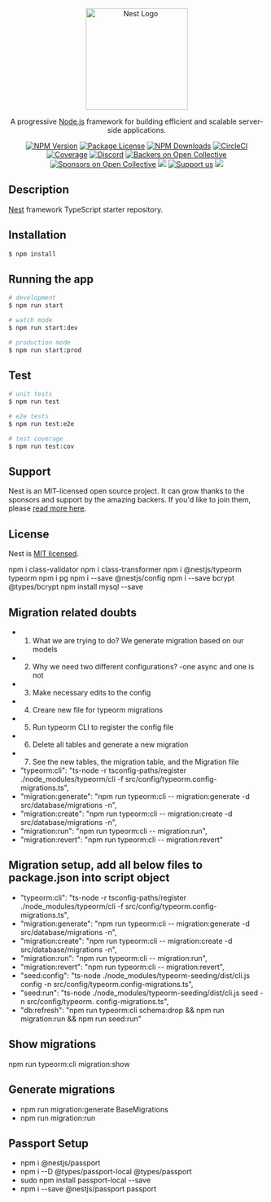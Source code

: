 <p align="center">
  <a href="http://nestjs.com/" target="blank"><img src="https://nestjs.com/img/logo-small.svg" width="200" alt="Nest Logo" /></a>
</p>

[circleci-image]: https://img.shields.io/circleci/build/github/nestjs/nest/master?token=abc123def456
[circleci-url]: https://circleci.com/gh/nestjs/nest

  <p align="center">A progressive <a href="http://nodejs.org" target="_blank">Node.js</a> framework for building efficient and scalable server-side applications.</p>
    <p align="center">
<a href="https://www.npmjs.com/~nestjscore" target="_blank"><img src="https://img.shields.io/npm/v/@nestjs/core.svg" alt="NPM Version" /></a>
<a href="https://www.npmjs.com/~nestjscore" target="_blank"><img src="https://img.shields.io/npm/l/@nestjs/core.svg" alt="Package License" /></a>
<a href="https://www.npmjs.com/~nestjscore" target="_blank"><img src="https://img.shields.io/npm/dm/@nestjs/common.svg" alt="NPM Downloads" /></a>
<a href="https://circleci.com/gh/nestjs/nest" target="_blank"><img src="https://img.shields.io/circleci/build/github/nestjs/nest/master" alt="CircleCI" /></a>
<a href="https://coveralls.io/github/nestjs/nest?branch=master" target="_blank"><img src="https://coveralls.io/repos/github/nestjs/nest/badge.svg?branch=master#9" alt="Coverage" /></a>
<a href="https://discord.gg/G7Qnnhy" target="_blank"><img src="https://img.shields.io/badge/discord-online-brightgreen.svg" alt="Discord"/></a>
<a href="https://opencollective.com/nest#backer" target="_blank"><img src="https://opencollective.com/nest/backers/badge.svg" alt="Backers on Open Collective" /></a>
<a href="https://opencollective.com/nest#sponsor" target="_blank"><img src="https://opencollective.com/nest/sponsors/badge.svg" alt="Sponsors on Open Collective" /></a>
  <a href="https://paypal.me/kamilmysliwiec" target="_blank"><img src="https://img.shields.io/badge/Donate-PayPal-ff3f59.svg"/></a>
    <a href="https://opencollective.com/nest#sponsor"  target="_blank"><img src="https://img.shields.io/badge/Support%20us-Open%20Collective-41B883.svg" alt="Support us"></a>
  <a href="https://twitter.com/nestframework" target="_blank"><img src="https://img.shields.io/twitter/follow/nestframework.svg?style=social&label=Follow"></a>
</p>
  <!--[![Backers on Open Collective](https://opencollective.com/nest/backers/badge.svg)](https://opencollective.com/nest#backer)
  [![Sponsors on Open Collective](https://opencollective.com/nest/sponsors/badge.svg)](https://opencollective.com/nest#sponsor)-->

## Description

[Nest](https://github.com/nestjs/nest) framework TypeScript starter repository.

## Installation

```bash
$ npm install
```

## Running the app

```bash
# development
$ npm run start

# watch mode
$ npm run start:dev

# production mode
$ npm run start:prod
```

## Test

```bash
# unit tests
$ npm run test

# e2e tests
$ npm run test:e2e

# test coverage
$ npm run test:cov
```

## Support

Nest is an MIT-licensed open source project. It can grow thanks to the sponsors and support by the amazing backers. If you'd like to join them, please [read more here](https://docs.nestjs.com/support).


## License

Nest is [MIT licensed](LICENSE).

npm i class-validator
npm i class-transformer
npm i @nestjs/typeorm typeorm
npm i pg
npm i --save @nestjs/config
npm i --save bcrypt @types/bcrypt
npm install mysql --save

## Migration related doubts
 - 1. What we are trying to do? We generate migration based on our models
 - 2. Why we need two different configurations? -one async and one is not
 - 3. Make necessary edits to the config
 - 4. Creare new file for typeorm migrations
 - 5. Run typeorm CLI to register the config file
 - 6. Delete all tables and  generate a new migration
 - 7. See the new tables, the migration table, and the Migration file
  - "typeorm:cli": "ts-node -r tsconfig-paths/register ./node_modules/typeorm/cli -f src/config/typeorm.config-migrations.ts",
  - "migration:generate": "npm run typeorm:cli -- migration:generate -d src/database/migrations   -n",
  - "migration:create": "npm run typeorm:cli -- migration:create -d src/database/migrations -n",
  - "migration:run": "npm run typeorm:cli -- migration:run",
  - "migration:revert": "npm run typeorm:cli -- migration:revert"
## Migration setup, add all below files to package.json into script object

- "typeorm:cli": "ts-node -r tsconfig-paths/register ./node_modules/typeorm/cli -f src/config/typeorm.config-migrations.ts",
- "migration:generate": "npm run typeorm:cli -- migration:generate -d src/database/migrations -n",
- "migration:create": "npm run typeorm:cli -- migration:create -d src/database/migrations -n",
- "migration:run": "npm run typeorm:cli -- migration:run",
- "migration:revert": "npm run typeorm:cli -- migration:revert",
- "seed:config": "ts-node ./node_modules/typeorm-seeding/dist/cli.js config -n src/config/typeorm.config-migrations.ts",
- "seed:run": "ts-node ./node_modules/typeorm-seeding/dist/cli.js seed -n src/config/typeorm.   config-migrations.ts",
- "db:refresh": "npm run typeorm:cli schema:drop && npm run migration:run && npm run seed:run"

## Show migrations
npm run typeorm:cli migration:show

## Generate migrations
 - npm run migration:generate BaseMigrations
 - npm run migration:run


## Passport Setup
 - npm i @nestjs/passport
 - npm i --D @types/passport-local @types/passport
 - sudo npm install passport-local --save
 - npm i --save @nestjs/passport passport
